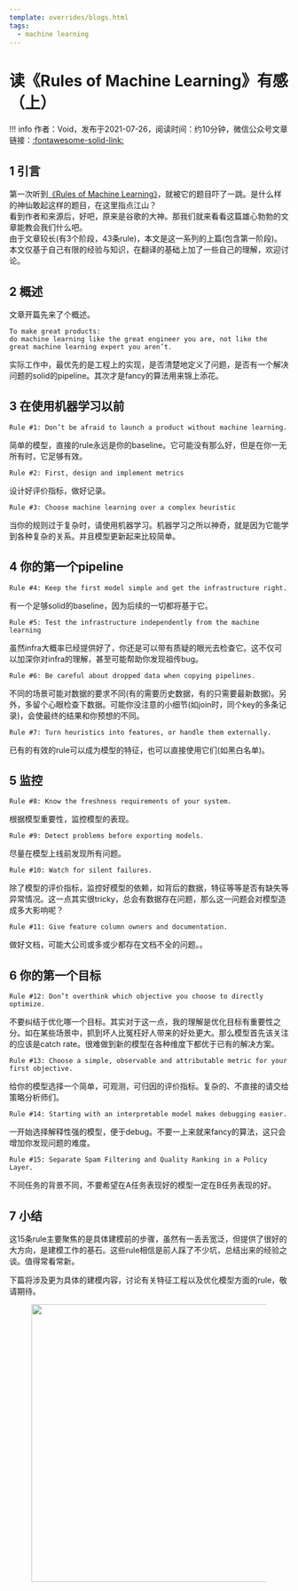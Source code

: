 ```yaml
---
template: overrides/blogs.html
tags:
  - machine learning
---
```


# 读《Rules of Machine Learning》有感（上）

!!! info
    作者：Void，发布于2021-07-26，阅读时间：约10分钟，微信公众号文章链接：[:fontawesome-solid-link:](https://mp.weixin.qq.com/s/mhEt3WCvwKNuFSv8tVlPeA)

## 1 引言

第一次听到[《Rules of Machine Learning》](http://martin.zinkevich.org/rules_of_ml/)，就被它的题目吓了一跳。是什么样的神仙敢起这样的题目，在这里指点江山？  
看到作者和来源后，好吧，原来是谷歌的大神。那我们就来看看这篇雄心勃勃的文章能教会我们什么吧。  
由于文章较长(有3个阶段，43条rule)，本文是这一系列的上篇(包含第一阶段)。本文仅基于自己有限的经验与知识，在翻译的基础上加了一些自己的理解，欢迎讨论。

## 2 概述

文章开篇先来了个概述。

```
To make great products:
do machine learning like the great engineer you are, not like the great machine learning expert you aren’t.
```

实际工作中，最优先的是工程上的实现，是否清楚地定义了问题，是否有一个解决问题的solid的pipeline。其次才是fancy的算法用来锦上添花。  

## 3 在使用机器学习以前

```
Rule #1: Don’t be afraid to launch a product without machine learning.
```

简单的模型，直接的rule永远是你的baseline。它可能没有那么好，但是在你一无所有时，它足够有效。

```
Rule #2: First, design and implement metrics
```

设计好评价指标，做好记录。

```
Rule #3: Choose machine learning over a complex heuristic
```

当你的规则过于复杂时，请使用机器学习。机器学习之所以神奇，就是因为它能学到各种复杂的关系。并且模型更新起来比较简单。

## 4 你的第一个pipeline

```
Rule #4: Keep the first model simple and get the infrastructure right.
```

有一个足够solid的baseline，因为后续的一切都将基于它。

```
Rule #5: Test the infrastructure independently from the machine learning
```

虽然infra大概率已经提供好了，你还是可以带有质疑的眼光去检查它。这不仅可以加深你对infra的理解，甚至可能帮助你发现祖传bug。

```
Rule #6: Be careful about dropped data when copying pipelines.
```

不同的场景可能对数据的要求不同(有的需要历史数据，有的只需要最新数据)。另外，多留个心眼检查下数据。可能你没注意的小细节(如join时，同个key的多条记录)，会使最终的结果和你预想的不同。

```
Rule #7: Turn heuristics into features, or handle them externally.
```

已有的有效的rule可以成为模型的特征，也可以直接使用它们(如黑白名单)。

## 5 监控

```
Rule #8: Know the freshness requirements of your system.
```

根据模型重要性，监控模型的表现。

```
Rule #9: Detect problems before exporting models.
```

尽量在模型上线前发现所有问题。

```
Rule #10: Watch for silent failures.
```

除了模型的评价指标，监控好模型的依赖，如背后的数据，特征等等是否有缺失等异常情况。这一点其实很tricky，总会有数据存在问题，那么这一问题会对模型造成多大影响呢？

```
Rule #11: Give feature column owners and documentation.
```

做好文档，可能大公司或多或少都存在文档不全的问题。。

## 6 你的第一个目标

```
Rule #12: Don’t overthink which objective you choose to directly optimize.
```

不要纠结于优化哪一个目标。其实对于这一点，我的理解是优化目标有重要性之分。如在某些场景中，抓到坏人比冤枉好人带来的好处更大。那么模型首先该关注的应该是catch rate。很难做到新的模型在各种维度下都优于已有的解决方案。

```
Rule #13: Choose a simple, observable and attributable metric for your first objective.
```

给你的模型选择一个简单，可观测，可归因的评价指标。复杂的、不直接的请交给策略分析师们。

```
Rule #14: Starting with an interpretable model makes debugging easier.
```

一开始选择解释性强的模型，便于debug。不要一上来就来fancy的算法，这只会增加你发现问题的难度。

```
Rule #15: Separate Spam Filtering and Quality Ranking in a Policy Layer.
```

不同任务的背景不同，不要希望在A任务表现好的模型一定在B任务表现的好。

## 7 小结

这15条rule主要聚焦的是具体建模前的步骤，虽然有一丢丢宽泛，但提供了很好的大方向，是建模工作的基石。这些rule相信是前人踩了不少坑，总结出来的经验之谈。值得常看常新。  

下篇将涉及更为具体的建模内容，讨论有关特征工程以及优化模型方面的rule，敬请期待。

<figure>
  <img src="https://cdn.jsdelivr.net/gh/BulletTech2021/Pics/2021-6-14/1623639526512-1080P%20(Full%20HD)%20-%20Tail%20Pic.png" width="500" />
</figure>
